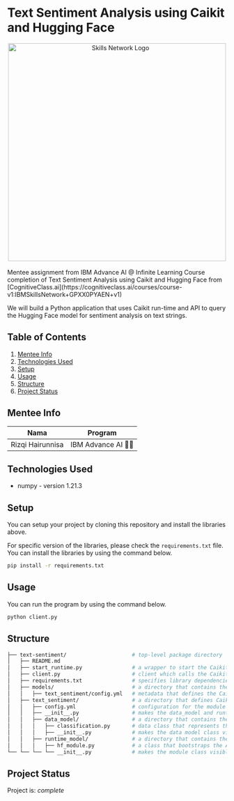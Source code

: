 # Text Sentiment Analysis using Caikit and Hugging Face

<center>
<img src="[https://cf-courses-data.s3.us.cloud-object-storage.appdomain.cloud/IBMSkillsNetwork-GPXX0TGVEN/images/art%20of%20prompt%20eng.jpeg](https://www.google.com/url?sa=i&url=https%3A%2F%2Fcognitiveclass.ai%2Fcourses%2Fcourse-v1%3AIBMSkillsNetwork%2BGPXX0PYAEN%2Bv1&psig=AOvVaw0iB_yEwL4hjx4ysVAQhDvk&ust=1709276711028000&source=images&cd=vfe&opi=89978449&ved=0CBIQjRxqFwoTCMCK0Yv-z4QDFQAAAAAdAAAAABAE)" width="500" alt="Skills Network Logo"></center>
<br>Mentee assignment from IBM Advance AI @ Infinite Learning Course completion of Text Sentiment Analysis using Caikit and Hugging Face from [CognitiveClass.ai](https://cognitiveclass.ai/courses/course-v1:IBMSkillsNetwork+GPXX0PYAEN+v1)

We will build a Python application that uses Caikit run-time and API to query the Hugging Face model for sentiment analysis on text strings.


## Table of Contents
1. [Mentee Info](#mentee-info)
2. [Technologies Used](#technologies-used)
3. [Setup](#setup)
4. [Usage](#usage)
5. [Structure](#structure)
6. [Project Status](#project-status)


<a name="mentee-info"></a>
## Mentee Info
| Nama             | Program              |
| ---------------- | -------------------- |
| Rizqi Hairunnisa | IBM Advance AI 🤖🌊 |



<a name="technologies-used"></a>
## Technologies Used

- numpy - version 1.21.3



<a name="setup"></a>
## Setup
You can setup your project by cloning this repository and install the libraries above.

For specific version of the libraries, please check the `requirements.txt` file. You can install the libraries by using the command below.

```bash
pip install -r requirements.txt
```

<a name="usage"></a>

## Usage
You can run the program by using the command below.

```bash
python client.py
```


<a name="structure"></a>
## Structure
```bash
├── text-sentiment/                     # top-level package directory
│   ├── README.md
│   ├── start_runtime.py                # a wrapper to start the Caikit runtime as a gRPC server. The runtime will load the model at startup
│   ├── client.py                       # client which calls the Caikit runtime to perform inference on the model it is serving to perform text sentiment analysis
│   ├── requirements.txt                # specifies library dependencies
│   ├── models/                         # a directory that contains the Caikit metadata of the model and any artifacts required to run the model
│   │   ├── text_sentiment/config.yml   # metadata that defines the Caikit text sentiment model
│   ├── text_sentiment/                 # a directory that defines Caikit module(s) that can include algorithm(s) implementation that can train/run an AI model
│   │   ├── config.yml                  # configuration for the module and model input and output
│   │   ├── __init__.py                 # makes the data_model and runtime_model packages visible
│   │   ├── data_model/                 # a directory that contains the data format of the Caikit module
│   │   │   ├── classification.py       # data class that represents the AI model attributes in code
│   │   │   ├── __init__.py             # makes the data model class visible in the project
│   │   ├── runtime_model/              # a directory that contains the Caikit module of the model
│   │   │   ├── hf_module.py            # a class that bootstraps the AI model in Caikit so it can be served and used (infer/train)
└── └── └── └── __init__.py             # makes the module class visible in the project


```

<a name="project-status"></a>

## Project Status
Project is: _complete_

